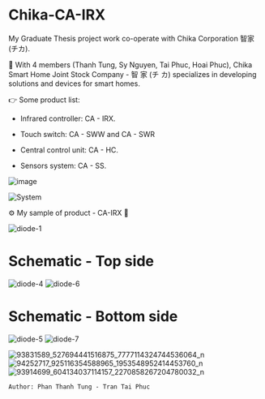 # Chika-CA-IRX

My Graduate Thesis project work co-operate with Chika Corporation 智家 (チカ).

📍 With 4 members (Thanh Tung, Sy Nguyen, Tai Phuc, Hoai Phuc), Chika Smart Home Joint Stock Company - 智 家 (チ カ) specializes in developing  solutions and devices for smart homes.

👉 Some product list:

- Infrared controller: CA - IRX.

- Touch switch: CA - SWW and CA - SWR

- Central control unit: CA - HC.

- Sensors system: CA - SS.


![image](https://user-images.githubusercontent.com/48848418/72683184-a8249100-3b07-11ea-97ea-71700537be0d.png)

![System](https://user-images.githubusercontent.com/48848418/81785172-2c23de00-9528-11ea-89b2-feb7c0e8546c.png)

⚙️ My sample of product - CA-IRX 💎

![diode-1](https://user-images.githubusercontent.com/48848418/78677320-cda88600-7911-11ea-9445-356654877c95.jpg)

# Schematic - Top side
![diode-4](https://user-images.githubusercontent.com/48848418/78677212-a9e54000-7911-11ea-93ee-9b33910fd62b.jpg)
![diode-6](https://user-images.githubusercontent.com/48848418/78677223-abaf0380-7911-11ea-9aed-fdec222b0667.jpg)

# Schematic - Bottom side
![diode-5](https://user-images.githubusercontent.com/48848418/78677256-b79ac580-7911-11ea-986c-13b59241203f.jpg)
![diode-7](https://user-images.githubusercontent.com/48848418/78677261-b9648900-7911-11ea-8ee5-7abe1f3ab9b4.jpg)

![93831589_527694441516875_7777114324744536064_n](https://user-images.githubusercontent.com/48848418/81785108-11516980-9528-11ea-816d-58e4d430958f.jpg)
![94252717_925116354588965_1953548952414453760_n](https://user-images.githubusercontent.com/48848418/81785116-131b2d00-9528-11ea-954e-a9b664552da7.jpg)
![93914699_604134037114157_2270858267204780032_n](https://user-images.githubusercontent.com/48848418/81785117-14e4f080-9528-11ea-9af0-11e8f304a9eb.jpg)


    Author: Phan Thanh Tung - Tran Tai Phuc
